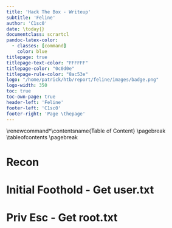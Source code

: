 ```yaml
---
title: 'Hack The Box - Writeup'
subtitle: 'Feline'
author: 'C1sc0'
date: \today{}
documentclass: scrartcl
pandoc-latex-color:
  - classes: [command]
    color: blue
titlepage: true
titlepage-text-color: "FFFFFF"
titlepage-color: "0c0d0e"
titlepage-rule-color: "8ac53e"
logo: "/home/patrick/htb/report/feline/images/badge.png"
logo-width: 350
toc: true
toc-own-page: true
header-left: 'Feline'
footer-left: 'C1sc0'
footer-right: 'Page \thepage'
---
```

<!-- Latex foo -->
\renewcommand*\contentsname{Table of Content}
\pagebreak
\tableofcontents
\pagebreak
<!-- Latex foo ends -->

# Recon

# Initial Foothold - Get user.txt

# Priv Esc - Get root.txt
